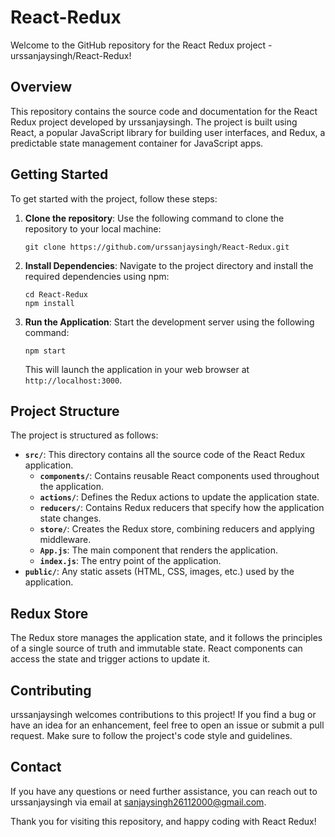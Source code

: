 # React-Redux

Welcome to the GitHub repository for the React Redux project - urssanjaysingh/React-Redux!

## Overview

This repository contains the source code and documentation for the React Redux project developed by urssanjaysingh. The project is built using React, a popular JavaScript library for building user interfaces, and Redux, a predictable state management container for JavaScript apps.

## Getting Started

To get started with the project, follow these steps:

1. **Clone the repository**: Use the following command to clone the repository to your local machine:

   ```
   git clone https://github.com/urssanjaysingh/React-Redux.git
   ```

2. **Install Dependencies**: Navigate to the project directory and install the required dependencies using npm:

   ```
   cd React-Redux
   npm install
   ```

3. **Run the Application**: Start the development server using the following command:

   ```
   npm start
   ```

   This will launch the application in your web browser at `http://localhost:3000`.

## Project Structure

The project is structured as follows:

- **`src/`**: This directory contains all the source code of the React Redux application.
  - **`components/`**: Contains reusable React components used throughout the application.
  - **`actions/`**: Defines the Redux actions to update the application state.
  - **`reducers/`**: Contains Redux reducers that specify how the application state changes.
  - **`store/`**: Creates the Redux store, combining reducers and applying middleware.
  - **`App.js`**: The main component that renders the application.
  - **`index.js`**: The entry point of the application.
- **`public/`**: Any static assets (HTML, CSS, images, etc.) used by the application.

## Redux Store

The Redux store manages the application state, and it follows the principles of a single source of truth and immutable state. React components can access the state and trigger actions to update it.

## Contributing

urssanjaysingh welcomes contributions to this project! If you find a bug or have an idea for an enhancement, feel free to open an issue or submit a pull request. Make sure to follow the project's code style and guidelines.

## Contact

If you have any questions or need further assistance, you can reach out to urssanjaysingh via email at sanjaysingh26112000@gmail.com.

Thank you for visiting this repository, and happy coding with React Redux!
